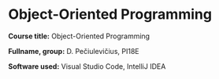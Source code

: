 # Object-Oriented Programming

**Course title:** Object-Oriented Programming

**Fullname, group:** D. Pečiulevičius, PI18E

**Software used:** Visual Studio Code, IntelliJ IDEA

